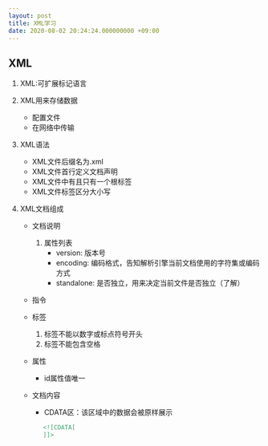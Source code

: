 ```yaml
---
layout: post
title: XML学习
date: 2020-08-02 20:24:24.000000000 +09:00
---
```


## XML

1. XML:可扩展标记语言

2. XML用来存储数据
   + 配置文件
   + 在网络中传输

3. XML语法
   + XML文件后缀名为.xml
   + XML文件首行定义文档声明
   + XML文件中有且只有一个根标签
   + XML文件标签区分大小写

4. XML文档组成
   + 文档说明
      1. 属性列表
         + version: 版本号
         + encoding: 编码格式，告知解析引擎当前文档使用的字符集或编码方式
         + standalone: 是否独立，用来决定当前文件是否独立（了解）
   + 指令
   + 标签
     1. 标签不能以数字或标点符号开头
     2. 标签不能包含空格
   + 属性
     + id属性值唯一
   + 文档内容
     + CDATA区：该区域中的数据会被原样展示

     ```xml
        <![CDATA[
        ]]>
     ```
